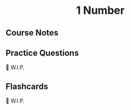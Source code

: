 <h1 align="center">1 Number</h1>

## Course Notes



## Practice Questions
🚧 W.I.P.
## Flashcards
🚧 W.I.P.
